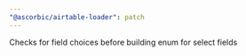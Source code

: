 ```yaml
---
"@ascorbic/airtable-loader": patch
---
```


Checks for field choices before building enum for select fields
